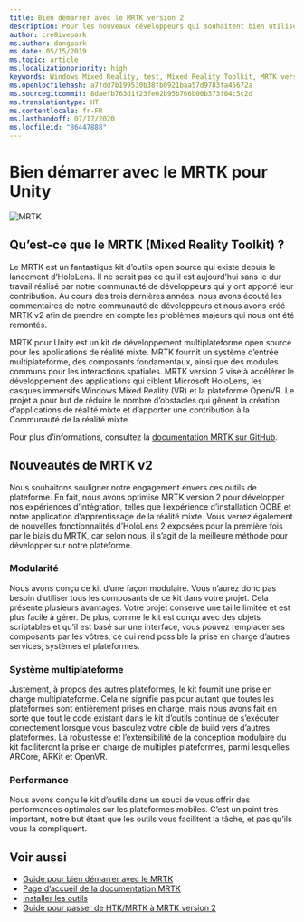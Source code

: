 ```yaml
---
title: Bien démarrer avec le MRTK version 2
description: Pour les nouveaux développeurs qui souhaitent bien utiliser le MRTK
author: cre8ivepark
ms.author: dongpark
ms.date: 05/15/2019
ms.topic: article
ms.localizationpriority: high
keywords: Windows Mixed Reality, test, Mixed Reality Toolkit, MRTK version 2, MRTK, outils, SDK, HoloLens, HoloLens 2
ms.openlocfilehash: a7fdd7b199530b38fb0921baa57d9783fa45672a
ms.sourcegitcommit: 8daefb763d1f23fe02b95b766b00b373f04c5c2d
ms.translationtype: HT
ms.contentlocale: fr-FR
ms.lasthandoff: 07/17/2020
ms.locfileid: "86447888"
---
```

# <a name="getting-started-with-mrtk-for-unity"></a>Bien démarrer avec le MRTK pour Unity
![MRTK](images/UX/MRTK_UX_Hero.png)

## <a name="what-is-mixed-reality-toolkit-mrtk"></a>Qu’est-ce que le MRTK (Mixed Reality Toolkit) ?
Le MRTK est un fantastique kit d’outils open source qui existe depuis le lancement d’HoloLens. Il ne serait pas ce qu’il est aujourd’hui sans le dur travail réalisé par notre communauté de développeurs qui y ont apporté leur contribution. Au cours des trois dernières années, nous avons écouté les commentaires de notre communauté de développeurs et nous avons créé MRTK v2 afin de prendre en compte les problèmes majeurs qui nous ont été remontés.  

MRTK pour Unity est un kit de développement multiplateforme open source pour les applications de réalité mixte. MRTK fournit un système d’entrée multiplateforme, des composants fondamentaux, ainsi que des modules communs pour les interactions spatiales. MRTK version 2 vise à accélérer le développement des applications qui ciblent Microsoft HoloLens, les casques immersifs Windows Mixed Reality (VR) et la plateforme OpenVR. Le projet a pour but de réduire le nombre d’obstacles qui gênent la création d’applications de réalité mixte et d’apporter une contribution à la Communauté de la réalité mixte.

Pour plus d’informations, consultez la [documentation MRTK sur GitHub](https://microsoft.github.io/MixedRealityToolkit-Unity/README.html).

## <a name="new-with-mrtk-v2"></a>Nouveautés de MRTK v2
Nous souhaitons souligner notre engagement envers ces outils de plateforme.  En fait, nous avons optimisé MRTK version 2 pour développer nos expériences d’intégration, telles que l’expérience d’installation OOBE et notre application d’apprentissage de la réalité mixte.  Vous verrez également de nouvelles fonctionnalités d’HoloLens 2 exposées pour la première fois par le biais du MRTK, car selon nous, il s’agit de la meilleure méthode pour développer sur notre plateforme. 

### <a name="modular"></a>Modularité
Nous avons conçu ce kit d’une façon modulaire. Vous n’aurez donc pas besoin d’utiliser tous les composants de ce kit dans votre projet.  Cela présente plusieurs avantages.  Votre projet conserve une taille limitée et est plus facile à gérer.  De plus, comme le kit est conçu avec des objets scriptables et qu’il est basé sur une interface, vous pouvez remplacer ses composants par les vôtres, ce qui rend possible la prise en charge d’autres services, systèmes et plateformes.

### <a name="cross-platform"></a>Système multiplateforme
Justement, à propos des autres plateformes, le kit fournit une prise en charge multiplateforme.  Cela ne signifie pas pour autant que toutes les plateformes sont entièrement prises en charge, mais nous avons fait en sorte que tout le code existant dans le kit d’outils continue de s’exécuter correctement lorsque vous basculez votre cible de build vers d’autres plateformes.  La robustesse et l’extensibilité de la conception modulaire du kit faciliteront la prise en charge de multiples plateformes, parmi lesquelles ARCore, ARKit et OpenVR.

### <a name="performant"></a>Performance
Nous avons conçu le kit d’outils dans un souci de vous offrir des performances optimales sur les plateformes mobiles.  C’est un point très important, notre but étant que les outils vous facilitent la tâche, et pas qu’ils vous la compliquent.

## <a name="see-also"></a>Voir aussi
* [Guide pour bien démarrer avec le MRTK](https://microsoft.github.io/MixedRealityToolkit-Unity/Documentation/GettingStartedWithTheMRTK.html)
* [Page d’accueil de la documentation MRTK](https://microsoft.github.io/MixedRealityToolkit-Unity/README.html)
* [Installer les outils](install-the-tools.md)
* [Guide pour passer de HTK/MRTK à MRTK version 2](https://microsoft.github.io/MixedRealityToolkit-Unity/Documentation/HTKToMRTKPortingGuide.html)
